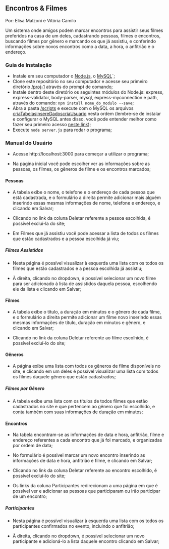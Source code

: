 ﻿## Encontros & Filmes
Por: Elisa Malzoni e Vitória Camilo

Um sistema onde amigos podem marcar encontros para assistir seus filmes preferidos na casa de um deles, cadastrando pessoas, filmes e encontros, buscando filmes por gênero e marcando os que já assistiu, e conferindo informações sobre novos encontros como a data, a hora, o anfitrião e o endereço.

### Guia de Instalação

- Instale em seu computador o [Node.js](https://nodejs.org/en/download/ "Node.js"), o [MySQL](https://dev.mysql.com/downloads/installer/ "MySQL")`;
- Clone este repositório no seu computador e acesse seu primeiro diretório [/proj-1](https://github.com/Encontros/proj-1) através do prompt de comando;
- Instale dentro deste diretório os seguintes módulos do Node.js: express, express-validator, body-parser, mysql, express-myconnection e path, através do comando: `npm install nome_do_modulo --save`;
- Abra a pasta [/scripts](https://github.com/Encontros/proj-1/tree/master/scripts) e execute com o MySQL os arquivos [criaTabelas](https://github.com/Encontros/proj-1/blob/master/scripts/criaTabelas.sql)[insereDados](https://github.com/Encontros/proj-1/blob/master/scripts/insereDados.sql)[criaUsuario](https://github.com/Encontros/proj-1/blob/master/scripts/criaUsuario.sql) nesta ordem (lembre-se de instalar e configurar o MySQL antes disso, você pode entender melhor como fazer seu primeiro acesso [neste link](https://dev.mysql.com/doc/refman/8.0/en/windows-server-first-start.html));
- Execute `node server.js` para rodar o programa;


### Manual do Usuário

- Acesse http://localhost:3000 para começar a utilizar o programa;

- Na página inicial você pode escolher ver as informações sobre as pessoas, os filmes, os gêneros de filme e os encontros marcados;

#### Pessoas

- A tabela exibe o nome, o telefone e o endereço de cada pessoa que está cadastrada, e o formulário a direita permite adicionar mais alguém inserindo essas mesmas informações de nome, telefone e endereço, e clicando em Salvar;

- Clicando no link da coluna Deletar referente a pessoa escolhida, é possível excluí-la do site;

- Em Filmes que já assistiu você pode acessar a lista de todos os filmes que estão cadastrados e a pessoa escolhida já viu;

##### Filmes Assistidos

- Nesta página é possível visualizar à esquerda uma lista com os todos os filmes que estão cadastrados e a pessoa escolhida já assistiu;

- À direita, clicando no dropdown, é possível selecionar um novo filme para ser adicionado à lista de assistidos daquela pessoa, escolhendo ele da lista e clicando em Salvar;

#### Filmes

- A tabela exibe o título, a duração em minutos e o gênero de cada filme, e o formulário a direita permite adicionar um filme novo inserindo essas mesmas informações de título, duração em minutos e gênero, e clicando em Salvar;

- Clicando no link da coluna Deletar referente ao filme escolhido, é possível excluí-lo do site;

#### Gêneros

- A página exibe uma lista com todos os gêneros de filme disponíveis no site, e clicando em um deles é possível visualizar uma lista com todos os filmes daquele gênero que estão cadastrados;

##### Filmes por Gênero

- A tabela exibe uma lista com os títulos de todos filmes que estão cadastrados no site e que pertencem ao gênero que foi escolhido, e conta também com suas informações de duração em minutos;

#### Encontros

- Na tabela encontram-se as informações de data e hora, anfitrião, filme e endereço referentes a cada encontro que já foi marcado, e organizadas por ordem de data;

- No formulário é possivel marcar um novo encontro inserindo as informações de data e hora, anfitrião e filme, e clicando em Salvar;

- Clicando no link da coluna Deletar referente ao encontro escolhido, é possível excluí-lo do site;

- Os links da coluna Participantes redirecionam a uma página em que é possível ver e adicionar as pessoas que participaram ou irão participar de um encontro;

##### Participantes

- Nesta página é possível visualizar à esquerda uma lista com os todos os participantes confirmados no evento, incluindo o anfitrião;

- À direita, clicando no dropdown, é possível selecionar um novo participante e adicioná-lo a lista daquele encontro clicando em Salvar;

